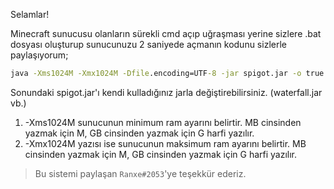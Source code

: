 Selamlar!

Minecraft sunucusu olanların sürekli cmd açıp uğraşması yerine sizlere .bat dosyası oluşturup sunucunuzu 2 saniyede açmanın kodunu sizlerle paylaşıyorum;
```bat
java -Xms1024M -Xmx1024M -Dfile.encoding=UTF-8 -jar spigot.jar -o true
```

Sonundaki spigot.jar'ı kendi kulladığınız jarla değiştirebilirsiniz.  (waterfall.jar vb.)

1. -Xms1024M sunucunun minimum ram ayarını belirtir. MB cinsinden yazmak için M, GB cinsinden yazmak için G harfi yazılır.
2. -Xmx1024M yazısı ise sunucunun maksimum ram ayarını belirtir. MB cinsinden yazmak için M, GB cinsinden yazmak için G harfi yazılır.


> Bu sistemi paylaşan `Ranxe#2053`'ye teşekkür ederiz.
